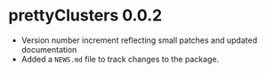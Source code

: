 # prettyClusters 0.0.2

* Version number increment reflecting small patches and updated documentation
* Added a `NEWS.md` file to track changes to the package.
